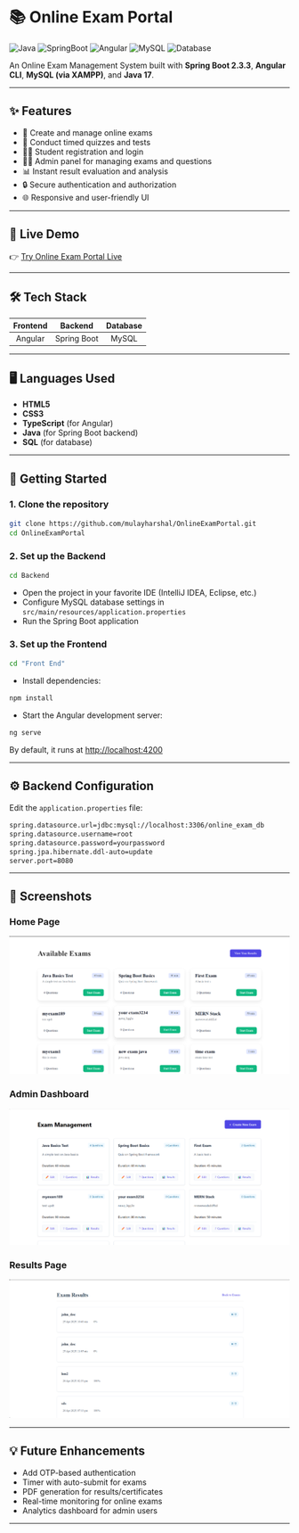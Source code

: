 
# 📚 Online Exam Portal

![Java](https://img.shields.io/badge/Java-17-orange?style=flat-square)
![SpringBoot](https://img.shields.io/badge/SpringBoot-2.3.3-brightgreen?style=flat-square)
![Angular](https://img.shields.io/badge/Angular-CLI-red?style=flat-square)
![MySQL](https://img.shields.io/badge/MySQL-4479A1?style=flat-square)
![Database](https://img.shields.io/badge/Database-blue?style=flat-square)

An Online Exam Management System built with **Spring Boot 2.3.3**, **Angular CLI**, **MySQL (via XAMPP)**, and **Java 17**.

---

## ✨ Features

- 📝 Create and manage online exams
- 🎯 Conduct timed quizzes and tests
- 👨‍🎓 Student registration and login
- 👩‍🏫 Admin panel for managing exams and questions
- 📊 Instant result evaluation and analysis
- 🔒 Secure authentication and authorization
- 🌐 Responsive and user-friendly UI

---

## 🚀 Live Demo

👉 [Try Online Exam Portal Live](https://onlineexamportal.up.railway.app)  

---
## 🛠️ Tech Stack

| Frontend | Backend | Database |
|:--------:|:-------:|:--------:|
| Angular | Spring Boot | MySQL |

---

## 🖥️ Languages Used

- **HTML5**
- **CSS3**
- **TypeScript** (for Angular)
- **Java** (for Spring Boot backend)
- **SQL** (for database)

---

## 🚀 Getting Started

### 1. Clone the repository

```bash
git clone https://github.com/mulayharshal/OnlineExamPortal.git
cd OnlineExamPortal
```

### 2. Set up the Backend

```bash
cd Backend
```
- Open the project in your favorite IDE (IntelliJ IDEA, Eclipse, etc.)
- Configure MySQL database settings in `src/main/resources/application.properties`
- Run the Spring Boot application

### 3. Set up the Frontend

```bash
cd "Front End"
```
- Install dependencies:

```bash
npm install
```

- Start the Angular development server:

```bash
ng serve
```
By default, it runs at [http://localhost:4200](http://localhost:4200)

---

## ⚙️ Backend Configuration

Edit the `application.properties` file:

```properties
spring.datasource.url=jdbc:mysql://localhost:3306/online_exam_db
spring.datasource.username=root
spring.datasource.password=yourpassword
spring.jpa.hibernate.ddl-auto=update
server.port=8080
```

---

## 📸 Screenshots

### Home Page
![Home Page](./screenshots/homepage.png)

### Admin Dashboard
![Exam Dashboard](./screenshots/adminDashboard.png)

### Results Page
![Result Page](./screenshots/resultpage.png)


---

## 💡 Future Enhancements

- Add OTP-based authentication
- Timer with auto-submit for exams
- PDF generation for results/certificates
- Real-time monitoring for online exams
- Analytics dashboard for admin users

---
